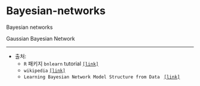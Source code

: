 # Bayesian-networks


Bayesian networks

Gaussian Bayesian Network

***

* 출처: 
  * `R` 패키지 `bnlearn` tutorial [`[link]`](https://www.bnlearn.com/examples/useR19-tutorial/)
  * `wikipedia` [`[link]`](https://en.wikipedia.org/wiki/Markov_blanket)
  * `Learning Bayesian Network Model Structure
from Data
` [`[link]`](https://www.cs.cmu.edu/~dmarg/Papers/PhD-Thesis-Margaritis.pdf)
